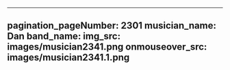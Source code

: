 ------
pagination_pageNumber: 2301
musician_name: Dan
band_name: 
img_src: images/musician2341.png
onmouseover_src: images/musician2341.1.png
------